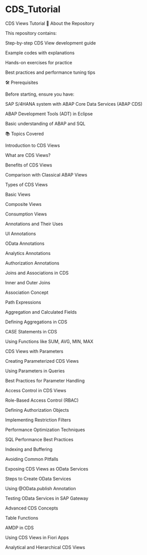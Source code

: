 # CDS_Tutorial
CDS Views Tutorial
📌 About the Repository

This repository contains:

Step-by-step CDS View development guide

Example codes with explanations

Hands-on exercises for practice

Best practices and performance tuning tips

🛠 Prerequisites

Before starting, ensure you have:

SAP S/4HANA system with ABAP Core Data Services (ABAP CDS)

ABAP Development Tools (ADT) in Eclipse

Basic understanding of ABAP and SQL

📚 Topics Covered

Introduction to CDS Views

What are CDS Views?

Benefits of CDS Views

Comparison with Classical ABAP Views

Types of CDS Views

Basic Views

Composite Views

Consumption Views

Annotations and Their Uses

UI Annotations

OData Annotations

Analytics Annotations

Authorization Annotations

Joins and Associations in CDS

Inner and Outer Joins

Association Concept

Path Expressions

Aggregation and Calculated Fields

Defining Aggregations in CDS

CASE Statements in CDS

Using Functions like SUM, AVG, MIN, MAX

CDS Views with Parameters

Creating Parameterized CDS Views

Using Parameters in Queries

Best Practices for Parameter Handling

Access Control in CDS Views

Role-Based Access Control (RBAC)

Defining Authorization Objects

Implementing Restriction Filters

Performance Optimization Techniques

SQL Performance Best Practices

Indexing and Buffering

Avoiding Common Pitfalls

Exposing CDS Views as OData Services

Steps to Create OData Services

Using @OData.publish Annotation

Testing OData Services in SAP Gateway

Advanced CDS Concepts

Table Functions

AMDP in CDS

Using CDS Views in Fiori Apps

Analytical and Hierarchical CDS Views
